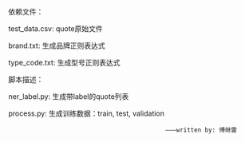 依赖文件：

  test_data.csv: quote原始文件

  brand.txt: 生成品牌正则表达式

  type_code.txt: 生成型号正则表达式


脚本描述：

  ner_label.py: 生成带label的quote列表

  process.py: 生成训练数据：train, test, validation

												———written by: 傅继雷
